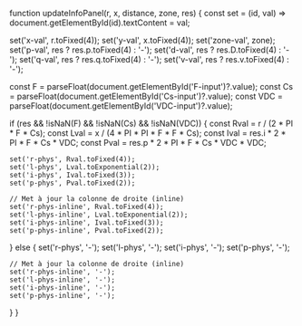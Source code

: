 function updateInfoPanel(r, x, distance, zone, res) {
  const set = (id, val) => document.getElementById(id).textContent = val;

  set('x-val', r.toFixed(4));
  set('y-val', x.toFixed(4));
  set('zone-val', zone);
  set('p-val', res ? res.p.toFixed(4) : '-');
  set('d-val', res ? res.D.toFixed(4) : '-');
  set('q-val', res ? res.q.toFixed(4) : '-');
  set('v-val', res ? res.v.toFixed(4) : '-');

  const F = parseFloat(document.getElementById('F-input')?.value);
  const Cs = parseFloat(document.getElementById('Cs-input')?.value);
  const VDC = parseFloat(document.getElementById('VDC-input')?.value);

  if (res && !isNaN(F) && !isNaN(Cs) && !isNaN(VDC)) {
    const Rval = r / (2 * PI * F * Cs);
    const Lval = x / (4 * PI * PI * F * F * Cs);
    const Ival = res.i * 2 * PI * F * Cs * VDC;
    const Pval = res.p * 2 * PI * F * Cs * VDC * VDC;

    set('r-phys', Rval.toFixed(4));
    set('l-phys', Lval.toExponential(2));
    set('i-phys', Ival.toFixed(3));
    set('p-phys', Pval.toFixed(2));

    // Met à jour la colonne de droite (inline)
    set('r-phys-inline', Rval.toFixed(4));
    set('l-phys-inline', Lval.toExponential(2));
    set('i-phys-inline', Ival.toFixed(3));
    set('p-phys-inline', Pval.toFixed(2));
  } else {
    set('r-phys', '-');
    set('l-phys', '-');
    set('i-phys', '-');
    set('p-phys', '-');

    // Met à jour la colonne de droite (inline)
    set('r-phys-inline', '-');
    set('l-phys-inline', '-');
    set('i-phys-inline', '-');
    set('p-phys-inline', '-');
  }
}
